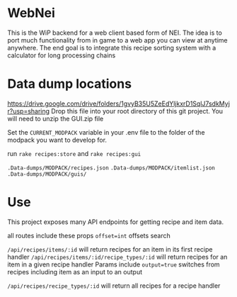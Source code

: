 # WebNei

This is the WiP backend for a web client based form of NEI. The idea is to port much functionality from in game to a web app you can view at anytime anywhere. The end goal is to integrate this recipe sorting system with a calculator for long processing chains

# Data dump locations

https://drive.google.com/drive/folders/1gvyB35U5ZeEdYljkxrD1SqlJ7sdkMyjr?usp=sharing
Drop this file into your root directory of this git project. You will need to unzip the GUI.zip file

Set the `CURRENT_MODPACK` variable in your .env file to the folder of the modpack you want to develop for. 

run `rake recipes:store` and `rake recipes:gui`

`.Data-dumps/MODPACK/recipes.json`
`.Data-dumps/MODPACK/itemlist.json`
`.Data-dumps/MODPACK/guis/`

# Use

This project exposes many API endpoints for getting recipe and item data. 

all routes include these props 
`offset=int` offsets search


`/api/recipes/items/:id` will return recipes for an item in its first recipe handler
`/api/recipes/items/:id/recipe_types/:id` will return recipes for an item in a given recipe handler
Params include 
`output=true` switches from recipes including item as an input to an output


`/api/recipes/recipe_types/:id` will return all recipes for a recipe handler

